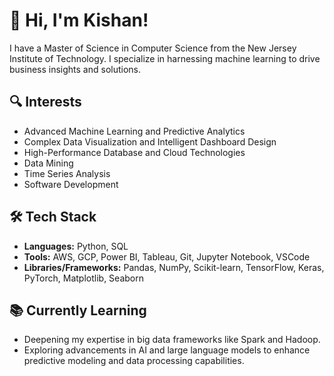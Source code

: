# 👋 Hi, I'm Kishan!

I have a Master of Science in Computer Science from the New Jersey Institute of Technology. I specialize in harnessing machine learning to drive business insights and solutions.

## 🔍 Interests
* Advanced Machine Learning and Predictive Analytics
* Complex Data Visualization and Intelligent Dashboard Design
* High-Performance Database and Cloud Technologies
* Data Mining
* Time Series Analysis
* Software Development

## 🛠 Tech Stack
* **Languages:** Python, SQL
* **Tools:** AWS, GCP, Power BI, Tableau, Git, Jupyter Notebook, VSCode
* **Libraries/Frameworks:** Pandas, NumPy, Scikit-learn, TensorFlow, Keras, PyTorch, Matplotlib, Seaborn

## 📚 Currently Learning
* Deepening my expertise in big data frameworks like Spark and Hadoop.
* Exploring advancements in AI and large language models to enhance predictive modeling and data processing capabilities.

